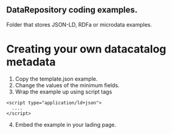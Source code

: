 ## DataRepository coding examples. 
Folder that stores JSON-LD, RDFa or microdata examples.

# Creating your own datacatalog metadata
1) Copy the template.json example.
2) Change the values of the minimum fields.
3) Wrap the example up using script tags
```
<script type="application/ld+json">
  ....
</script>
```
4) Embed the example in your lading page.
